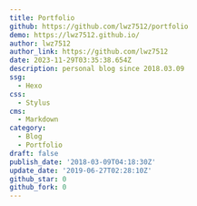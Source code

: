 ```yaml
---
title: Portfolio
github: https://github.com/lwz7512/portfolio
demo: https://lwz7512.github.io/
author: lwz7512
author_link: https://github.com/lwz7512
date: 2023-11-29T03:35:38.654Z
description: personal blog since 2018.03.09
ssg:
  - Hexo
css:
  - Stylus
cms:
  - Markdown
category:
  - Blog
  - Portfolio
draft: false
publish_date: '2018-03-09T04:18:30Z'
update_date: '2019-06-27T02:28:10Z'
github_star: 0
github_fork: 0
---
```

